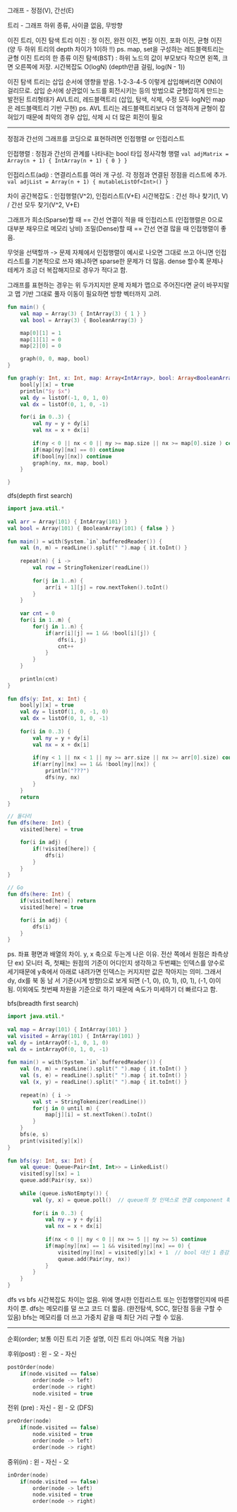 그래프 - 정점(V), 간선(E)

트리 - 그래프 하위 종류, 사이클 없음, 무방향

이진 트리, 이진 탐색 트리
	이진 : 정 이진, 완전 이진, 변질 이진, 포화 이진, 균형 이진(양 두 하위 트리의 depth 차이가 1이하 !!)
		ps. map, set을 구성하는 레드블랙트리는 균형 이진 트리의 한 종류
	이진 탐색(BST) : 하위 노드의 값이 부모보다 작으면 왼쪽, 크면 오른쪽에 저장. 시간복잡도 O(logN)
		(depth만큼 걸림, log(N - 1))

이진 탐색 트리는 삽입 순서에 영향을 받음. 1-2-3-4-5 이렇게 삽입해버리면 O(N)이 걸리므로.
삽입 순서에 상관없이 노드를 회전시키는 등의 방법으로 균형잡히게 만드는 발전된 트리형태가 AVL트리, 레드블랙트리
(삽입, 탐색, 삭제, 수정 모두 logN인 map은 레드블랙트리 기반 구현)
ps. AVL 트리는 레드블랙트리보다 더 엄격하게 균형이 잡혀있기 때문에 최악의 경우 삽입, 삭제 시 더 많은 회전이 필요

- - -

정점과 간선의 그래프를 코딩으로 표현하려면 인접행렬 or 인접리스트

인접행렬 : 정점과 간선의 관계를 나타내는 bool 타입 정사각형 행렬
`val adjMatrix = Array(n + 1) { IntArray(n + 1) { 0 } } `

인접리스트(adj) : 연결리스트를 여러 개 구성. 각 정점과 연결된 정점을 리스트에 추가.
`val adjList = Array(n + 1) { mutableListOf<Int>() }`

차이
공간복잡도 : 인접행렬(V^2), 인접리스트(V+E)
시간복잡도 : 간선 하나 찾기(1, V) / 간선 모두 찾기(V^2, V+E)

그래프가 희소(Sparse)할 때 == 간선 연결이 적을 때 인접리스트 (인접행렬은 0으로 대부분 채우므로 메모리 낭비)
조밀(Dense)할 때 == 간선 연결 많을 때 인접행렬이 좋음.

무엇을 선택할까 -> 문제 자체에서 인접행렬이 예시로 나오면 그대로 쓰고 아니면 인접리스트를 기본적으로 쓰자
왜냐하면 sparse한 문제가 더 많음. dense 할수록 문제나 테케가 조금 더 복잡해지므로 경우가 적다고 함.

그래프를 표현하는 경우는 위 두가지지만 문제 자체가 맵으로 주어진다면 굳이 바꾸지말고 맵 기반 그대로 풀자
이동이 필요하면 방향 벡터까지 고려.

```kotlin
fun main() {
	val map = Array(3) { IntArray(3) { 1 } }
    val bool = Array(3) { BooleanArray(3) }

    map[0][1] = 1
    map[1][1] = 0
    map[2][0] = 0

    graph(0, 0, map, bool)
}

fun graph(y: Int, x: Int, map: Array<IntArray>, bool: Array<BooleanArray>) {
    bool[y][x] = true
    println("$y $x")
    val dy = listOf(-1, 0, 1, 0)
    val dx = listOf(0, 1, 0, -1)

    for(i in 0..3) {
        val ny = y + dy[i]
        val nx = x + dx[i]
	
        if(ny < 0 || nx < 0 || ny >= map.size || nx >= map[0].size ) continue
        if(map[ny][nx] == 0) continue
        if(bool[ny][nx]) continue
        graph(ny, nx, map, bool)
    }

}
```


dfs(depth first search)
```kotlin
import java.util.*  
  
val arr = Array(101) { IntArray(101) }  
val bool = Array(101) { BooleanArray(101) { false } }  
  
fun main() = with(System.`in`.bufferedReader()) {  
    val (n, m) = readLine().split(" ").map { it.toInt() }  
  
    repeat(n) { i ->  
        val row = StringTokenizer(readLine())  
  
        for(j in 1..n) {  
            arr[i + 1][j] = row.nextToken().toInt()  
        }  
    }  
  
    var cnt = 0  
    for(i in 1..m) {  
        for(j in 1..n) {  
            if(arr[i][j] == 1 && !bool[i][j]) {  
                dfs(i, j)  
                cnt++  
            }  
        }  
    }  
  
    println(cnt)  
}  
  
fun dfs(y: Int, x: Int) {  
    bool[y][x] = true  
    val dy = listOf(1, 0, -1, 0)  
    val dx = listOf(0, 1, 0, -1)  
  
    for(i in 0..3) {  
        val ny = y + dy[i]  
        val nx = x + dx[i]  
  
        if(ny < 1 || nx < 1 || ny >= arr.size || nx >= arr[0].size) continue  
        if(arr[ny][nx] == 1 && !bool[ny][nx]) {  
            println("???")  
            dfs(ny, nx)  
        }  
    }  
    return  
}
```

```kotlin
// 돌다리
fun dfs(here: Int) {
	visited[here] = true

	for(i in adj) {
		if(!visited[here]) {
			dfs(i)
		}
	}
}

// Go
fun dfs(here: Int) {
	if(visited[here]) return
	visited[here] = true

	for(i in adj) {
		dfs(i)
	}
}

```


ps. 좌표 평면과 배열의 차이. y, x 축으로 두는게 나은 이유.
전산 쪽에서 원점은 좌측상단 ex) 모니터
즉, 첫째는 원점의 기준이 어디인지 생각하고
두번쨰는 인덱스를 양수로 세기때문에 y축에서 아래로 내려가면 인덱스는 커지지만 값은 작아지는 의미.
그래서 dy, dx를 북 동 남 서 기준(시계 방향)으로 보게 되면 (-1, 0), (0, 1), (0, 1), (-1, 0)이 됨.
이외에도 첫번째 차원을 기준으로 하기 때문에 속도가 미세하기 더 빠르다고 함.


bfs(breadth first search)
```kotlin
import java.util.*  
  
val map = Array(101) { IntArray(101) }  
val visited = Array(101) { IntArray(101) }  
val dy = intArrayOf(-1, 0, 1, 0)  
val dx = intArrayOf(0, 1, 0, -1)  
  
fun main() = with(System.`in`.bufferedReader()) {  
    val (n, m) = readLine().split(" ").map { it.toInt() }  
    val (s, e) = readLine().split(" ").map { it.toInt() }  
    val (x, y) = readLine().split(" ").map { it.toInt() }  
  
    repeat(n) { i ->  
        val st = StringTokenizer(readLine())  
        for(j in 0 until m) {  
            map[j][i] = st.nextToken().toInt()  
        }  
    }  
    bfs(e, s)  
    print(visited[y][x])  
}  
  
fun bfs(sy: Int, sx: Int) {  
    val queue: Queue<Pair<Int, Int>> = LinkedList()  
    visited[sy][sx] = 1  
    queue.add(Pair(sy, sx))  
  
    while (queue.isNotEmpty()) {  
        val (y, x) = queue.poll()  // queue의 첫 인덱스로 연결 component 확인
  
        for(i in 0..3) {  
            val ny = y + dy[i]  
            val nx = x + dx[i]  
  
            if(nx < 0 || ny < 0 || nx >= 5 || ny >= 5) continue  
            if(map[ny][nx] == 1 && visited[ny][nx] == 0) {  
                visited[ny][nx] = visited[y][x] + 1  // bool 대신 1 증감, 최단거리 파악 가능
                queue.add(Pair(ny, nx))  
            }  
        }  
    }  
}
```


dfs vs bfs 시간복잡도 차이는 없음. 
위에 명시한 인접리스트 또는 인접행렬인지에 따른 차이 뿐.
dfs는 메모리를 덜 쓰고 코드 더 짧음. (완전탐색, SCC, 절단점 등을 구할 수 있음)
bfs는 메모리를 더 쓰고 가중치 같을 때 최단 거리 구할 수 있음.

- - -
순회(order; 보통 이진 트리 기준 설명, 이진 트리 아니여도 적용 가능)

후위(post) : 왼 - 오 - 자신
```kotlin
postOrder(node)
	if(node.visited == false)
		order(node -> left)
		order(node -> right)
		node.visited = true
```
전위 (pre) : 자신 - 왼 - 오 (DFS)

```kotlin
preOrder(node)
	if(node.visited == false)
		node.visited = true
		order(node -> left)
		order(node -> right)
```
중위(in) : 왼 - 자신 - 오

```kotlin
inOrder(node)
	if(node.visited == false)
		order(node -> left)
		node.visited = true
		order(node -> right)
```
